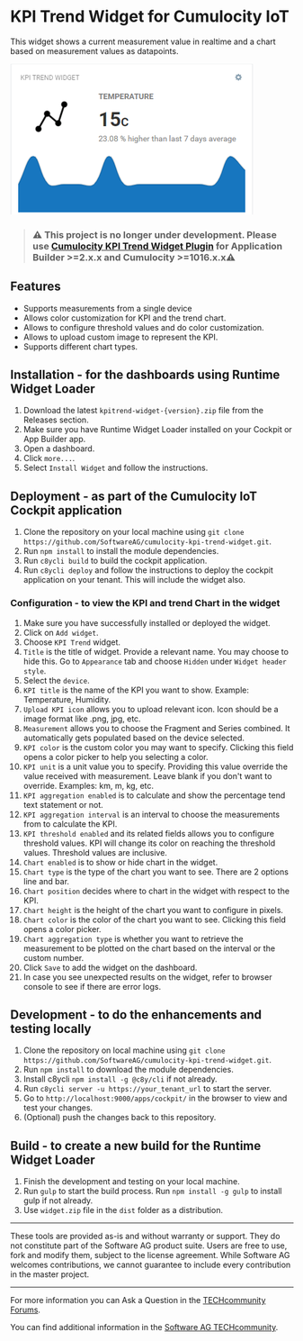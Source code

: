 # KPI Trend Widget for Cumulocity IoT

This widget shows a current measurement value in realtime and a chart based on measurement values as datapoints.

<img src="/assets/img-preview.png" />

> ### ⚠️ This project is no longer under development. Please use [Cumulocity KPI Trend Widget Plugin](https://github.com/SoftwareAG/cumulocity-kpi-trend-widget-plugin) for Application Builder >=2.x.x and Cumulocity >=1016.x.x⚠️
## Features
* Supports measurements from a single device
* Allows color customization for KPI and the trend chart.
* Allows to configure threshold values and do color customization.
* Allows to upload custom image to represent the KPI.
* Supports different chart types.

## Installation - for the dashboards using Runtime Widget Loader
1. Download the latest `kpitrend-widget-{version}.zip` file from the Releases section.
2. Make sure you have Runtime Widget Loader installed on your Cockpit or App Builder app.
3. Open a dashboard.
4. Click `more...`.
5. Select `Install Widget` and follow the instructions.

## Deployment - as part of the Cumulocity IoT Cockpit application
1. Clone the repository on your local machine using `git clone https://github.com/SoftwareAG/cumulocity-kpi-trend-widget.git`.
2. Run `npm install` to install the module dependencies.
3. Run `c8ycli build` to build the cockpit application.
4. Run `c8ycli deploy` and follow the instructions to deploy the cockpit application on your tenant. This will include the widget also.

### Configuration - to view the KPI and trend Chart in the widget
1. Make sure you have successfully installed or deployed the widget.
2. Click on `Add widget`.
3. Choose `KPI Trend` widget.
4. `Title` is the title of widget. Provide a relevant name. You may choose to hide this. Go to `Appearance` tab and choose `Hidden` under `Widget header style`.
5. Select the `device`.
6. `KPI title` is the name of the KPI you want to show. Example: Temperature, Humidity.
7. `Upload KPI icon` allows you to upload relevant icon. Icon should be a image format like .png, jpg, etc.
8. `Measurement` allows you to choose the Fragment and Series combined. It automatically gets populated based on the device selected.
9. `KPI color` is the custom color you may want to specify. Clicking this field opens a color picker to help you selecting a color.
10. `KPI unit` is a unit value you to specify. Providing this value override the value received with measurement. Leave blank if you don't want to override. Examples: km, m, kg, etc.
11. `KPI aggregation enabled` is to calculate and show the percentage tend text statement or not.
12. `KPI aggregation interval` is an interval to choose the measurements from to calculate the KPI.
13. `KPI threshold enabled` and its related fields allows you to configure threshold values. KPI will change its color on reaching the threshold values. Threshold values are inclusive.
14. `Chart enabled` is to show or hide chart in the widget.
15. `Chart type` is the type of the chart you want to see. There are 2 options line and bar.
16. `Chart position` decides where to chart in the widget with respect to the KPI.
17. `Chart height` is the height of the chart you want to configure in pixels.
18. `Chart color` is the color of the chart you want to see. Clicking this field opens a color picker.
19. `Chart aggregation type` is whether you want to retrieve the measurement to be plotted on the chart based on the interval or the custom number.
20. Click `Save` to add the widget on the dashboard.
21. In case you see unexpected results on the widget, refer to browser console to see if there are error logs.

## Development - to do the enhancements and testing locally
1. Clone the repository on local machine using `git clone https://github.com/SoftwareAG/cumulocity-kpi-trend-widget.git`.
2. Run `npm install` to download the module dependencies.
3. Install c8ycli `npm install -g @c8y/cli` if not already.
4. Run `c8ycli server -u https://your_tenant_url` to start the server.
5. Go to `http://localhost:9000/apps/cockpit/` in the browser to view and test your changes.
6. (Optional) push the changes back to this repository.

## Build - to create a new build for the Runtime Widget Loader
1. Finish the development and testing on your local machine.
2. Run `gulp` to start the build process. Run `npm install -g gulp` to install gulp if not already.
3. Use `widget.zip` file in the `dist` folder as a distribution.

------------------------------

These tools are provided as-is and without warranty or support. They do not constitute part of the Software AG product suite. Users are free to use, fork and modify them, subject to the license agreement. While Software AG welcomes contributions, we cannot guarantee to include every contribution in the master project.

------------------------------

For more information you can Ask a Question in the [TECHcommunity Forums](https://tech.forums.softwareag.com/tags/c/forum/1/Cumulocity-IoT).
  
  
You can find additional information in the [Software AG TECHcommunity](https://tech.forums.softwareag.com/tag/Cumulocity-IoT).
